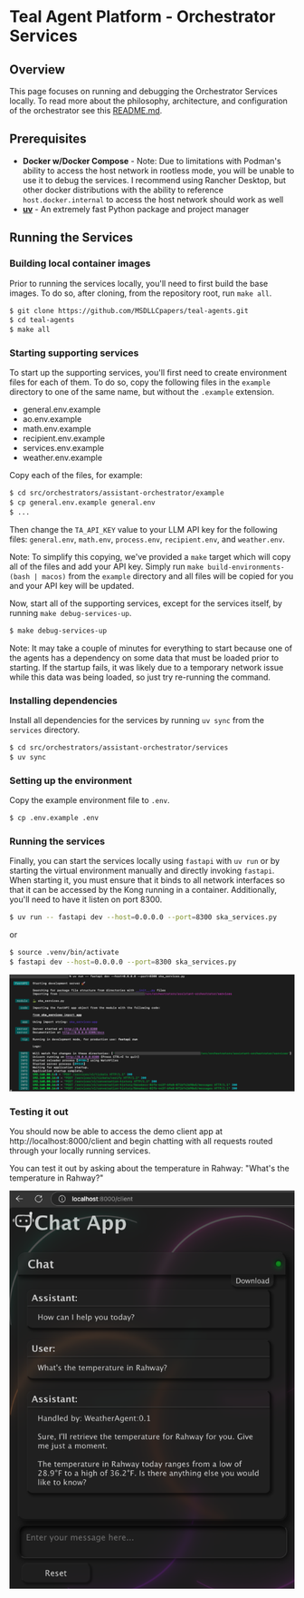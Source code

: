 # Teal Agent Platform - Orchestrator Services

## Overview
This page focuses on running and debugging the Orchestrator Services locally. To
read more about the philosophy, architecture, and configuration of the
orchestrator see this [README.md](../README.md).

## Prerequisites
* **Docker w/Docker Compose** - Note: Due to limitations with Podman's ability to
  access the host network in rootless mode, you will be unable to use it to
  debug the services. I recommend using Rancher Desktop, but other docker
  distributions with the ability to reference `host.docker.internal` to access
  the host network should work as well
* **[uv](https://docs.astral.sh/uv/)** - An extremely fast Python package and
  project manager

## Running the Services

### Building local container images
Prior to running the services locally, you'll need to first build the base
images. To do so, after cloning, from the repository root, run `make all`.
```bash
$ git clone https://github.com/MSDLLCpapers/teal-agents.git
$ cd teal-agents
$ make all
```

### Starting supporting services
To start up the supporting services, you'll first need to create environment
files for each of them. To do so, copy the following files in the `example`
directory to one of the same name, but without the `.example` extension.
* general.env.example
* ao.env.example
* math.env.example
* recipient.env.example
* services.env.example
* weather.env.example

Copy each of the files, for example:
```bash
$ cd src/orchestrators/assistant-orchestrator/example
$ cp general.env.example general.env
$ ...
```

Then change the `TA_API_KEY` value to your LLM API key for the following
files: `general.env`, `math.env`, `process.env`, `recipient.env`, and
`weather.env`.

Note: To simplify this copying, we've provided a `make` target which will copy
all of the files and add your API key. Simply run `make
build-environments-(bash | macos)` from the `example` directory and all files
will be copied for you and your API key will be updated.

Now, start all of the supporting services, except for the services itself,
by running `make debug-services-up`.
```bash
$ make debug-services-up
```

Note: It may take a couple of minutes for everything to start because one of the
agents has a dependency on some data that must be loaded prior to starting. If
the startup fails, it was likely due to a temporary network issue while this
data was being loaded, so just try re-running the command.

### Installing dependencies
Install all dependencies for the services by running `uv sync` from the
`services` directory.
```bash
$ cd src/orchestrators/assistant-orchestrator/services
$ uv sync
```

### Setting up the environment
Copy the example environment file to `.env`.
```bash
$ cp .env.example .env
```

### Running the services
Finally, you can start the services locally using `fastapi` with `uv run` or by
starting the virtual environment manually and directly invoking `fastapi`.
When starting it, you must ensure that it binds to all network interfaces so
that it can be accessed by the Kong running in a container. Additionally,
you'll need to have it listen on port 8300.
```bash
$ uv run -- fastapi dev --host=0.0.0.0 --port=8300 ska_services.py
```
or
```bash
$ source .venv/bin/activate
$ fastapi dev --host=0.0.0.0 --port=8300 ska_services.py
```
![Output](/assets/ska-services-output.png)

### Testing it out
You should now be able to access the demo client app at
http://localhost:8000/client and begin chatting with all requests routed through
your locally running services.

You can test it out by asking about the temperature in Rahway:
"What's the temperature in Rahway?"

![Screenshot](/assets/example-question.png)